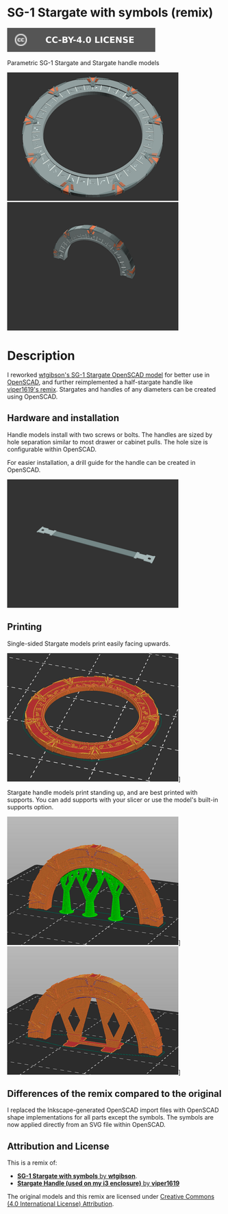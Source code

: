 # SG-1 Stargate with symbols (remix)

[![CC-BY-4.0 license][license-badge]][license]

Parametric SG-1 Stargate and Stargate handle models

![Model render](images/readme/render-stargate.png)
![Model render](images/readme/render-stargate-handle.png)

# Description

I reworked [wtgibson's SG-1 Stargate OpenSCAD model][original-model-url]
for better use in [OpenSCAD][openscad], and further reimplemented a
half-stargate handle like [viper1619's remix][original-handle-model-url].
Stargates and handles of any diameters can be created using OpenSCAD.

## Hardware and installation

Handle models install with two screws or bolts. The handles are sized by hole
separation similar to most drawer or cabinet pulls. The hole size is
configurable within OpenSCAD.

For easier installation, a drill guide for the handle can be created in
OpenSCAD.

![Render of drill guide model](images/readme/render-stargate-handle-drill-guide.png)

## Printing

Single-sided Stargate models print easily facing upwards.

![Slicer screenshot](images/readme/slicer-screenshot-stargate.png)]

Stargate handle models print standing up, and are best printed with supports.
You can add supports with your slicer or use the model's built-in supports
option.

![Slicer screenshot of handle with slicer supports](images/readme/slicer-screenshot-handle-1.png)]
![Slicer screenshot of handle with model supports](images/readme/slicer-screenshot-handle-2.png)]

## Differences of the remix compared to the original

I replaced the Inkscape-generated OpenSCAD import files with OpenSCAD shape
implementations for all parts except the symbols. The symbols are now applied
directly from an SVG file within OpenSCAD.

## Attribution and License

This is a remix of:

* [**SG-1 Stargate with symbols** by **wtgibson**][original-model-url].
* [**Stargate Handle (used on my i3 enclosure)** by **viper1619**][original-handle-model-url]

The original models and this remix are licensed under
[Creative Commons (4.0 International License) Attribution][license].

[license-badge]: /_static/license-badge-cc-by-4.0.svg
[license]: http://creativecommons.org/licenses/by/4.0/
[openscad]: https://openscad.org
[original-handle-model-url]: https://www.thingiverse.com/thing:1875360
[original-model-url]: https://www.thingiverse.com/thing:87691
